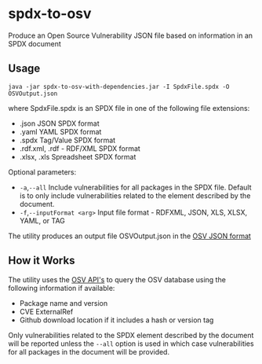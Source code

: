# spdx-to-osv
Produce an Open Source Vulnerability JSON file based on information in an SPDX document

## Usage
`java -jar spdx-to-osv-with-dependencies.jar -I SpdxFile.spdx -O OSVOutput.json`

where SpdxFile.spdx is an SPDX file in one of the following file extensions:
- .json JSON SPDX format
- .yaml YAML SPDX format
- .spdx Tag/Value SPDX format
- .rdf.xml, .rdf - RDF/XML SPDX format
- .xlsx, .xls Spreadsheet SPDX format

Optional parameters:
- `-a`,`--all` Include vulnerabilities for all packages in the SPDX file. Default is to only include vulnerabilities related to the element described by the document.
-  `-f`,`--inputFormat <arg>`   Input file format - RDFXML, JSON, XLS, XLSX, YAML, or TAG

The utility produces an output file OSVOutput.json in the [OSV JSON format](https://docs.google.com/document/d/1sylBGNooKtf220RHQn1I8pZRmqXZQADDQ_TOABrKTpA/edit)

## How it Works
The utility uses the [OSV API's](https://osv.dev/) to query the OSV database using the following information if available:
- Package name and version
- CVE ExternalRef
- Github download location if it includes a hash or version tag

Only vulnerabilities related to the SPDX element described by the document will be reported unless the `--all` option is used in which case vulnerabilities for all packages in the document will be provided.

